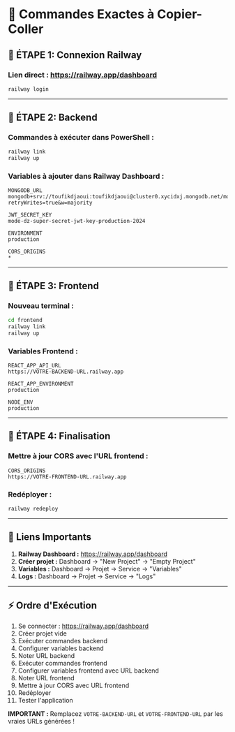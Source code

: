# 📝 Commandes Exactes à Copier-Coller

## 🎯 ÉTAPE 1: Connexion Railway

### Lien direct : https://railway.app/dashboard

```bash
railway login
```

---

## 🎯 ÉTAPE 2: Backend

### Commandes à exécuter dans PowerShell :
```bash
railway link
railway up
```

### Variables à ajouter dans Railway Dashboard :
```
MONGODB_URL
mongodb+srv://toufikdjaoui:toufikdjaoui@cluster0.xycidxj.mongodb.net/mode_dz?retryWrites=true&w=majority

JWT_SECRET_KEY
mode-dz-super-secret-jwt-key-production-2024

ENVIRONMENT
production

CORS_ORIGINS
*
```

---

## 🎯 ÉTAPE 3: Frontend

### Nouveau terminal :
```bash
cd frontend
railway link
railway up
```

### Variables Frontend :
```
REACT_APP_API_URL
https://VOTRE-BACKEND-URL.railway.app

REACT_APP_ENVIRONMENT
production

NODE_ENV
production
```

---

## 🎯 ÉTAPE 4: Finalisation

### Mettre à jour CORS avec l'URL frontend :
```
CORS_ORIGINS
https://VOTRE-FRONTEND-URL.railway.app
```

### Redéployer :
```bash
railway redeploy
```

---

## 🔗 Liens Importants

1. **Railway Dashboard :** https://railway.app/dashboard
2. **Créer projet :** Dashboard → "New Project" → "Empty Project"
3. **Variables :** Dashboard → Projet → Service → "Variables"
4. **Logs :** Dashboard → Projet → Service → "Logs"

---

## ⚡ Ordre d'Exécution

1. Se connecter : https://railway.app/dashboard
2. Créer projet vide
3. Exécuter commandes backend
4. Configurer variables backend
5. Noter URL backend  
6. Exécuter commandes frontend
7. Configurer variables frontend avec URL backend
8. Noter URL frontend
9. Mettre à jour CORS avec URL frontend
10. Redéployer
11. Tester l'application

**IMPORTANT :** Remplacez `VOTRE-BACKEND-URL` et `VOTRE-FRONTEND-URL` par les vraies URLs générées !
